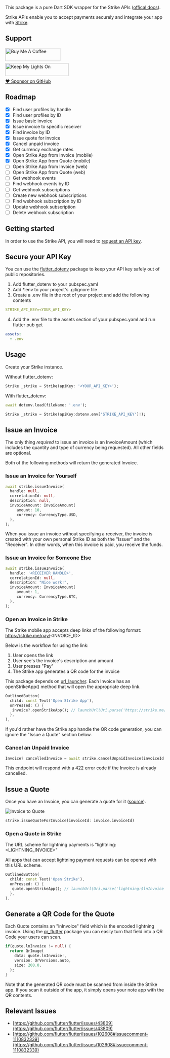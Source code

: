 <!-- 
This README describes the package. If you publish this package to pub.dev,
this README's contents appear on the landing page for your package.

For information about how to write a good package README, see the guide for
[writing package pages](https://dart.dev/guides/libraries/writing-package-pages). 

For general information about developing packages, see the Dart guide for
[creating packages](https://dart.dev/guides/libraries/create-library-packages)
and the Flutter guide for
[developing packages and plugins](https://flutter.dev/developing-packages). 
-->

This package is a pure Dart SDK wrapper for the Strike APIs ([offical docs](https://docs.strike.me/)).

Strike APIs enable you to accept payments securely and integrate your app with [Strike](https://invite.strike.me/WYJFFO).

## Support
<a href="https://buymeacoffee.com/mullr" target="_blank"><img align="left" src="https://cdn.buymeacoffee.com/buttons/default-orange.png" alt="Buy Me A Coffee" height="41" width="174"></a>
<br>
<br>

<a href="https://keepmylightson.xyz/support/joemuller" target="_blank"><img align="left" src="https://cdn.jsdelivr.net/gh/jtmuller5/strike/socials/Keep My Lights On BWY.png" alt="Keep My Lights On" height="40" width="200"></a>
<br>
<br>

[:heart: Sponsor on GitHub](https://github.com/sponsors/jtmuller5) 


## Roadmap

- [x] Find user profiles by handle
- [x] Find user profiles by ID
- [x] Issue basic invoice 
- [x] Issue invoice to specific receiver
- [x] Find invoice by ID
- [x] Issue quote for invoice
- [x] Cancel unpaid invoice
- [x] Get currency exchange rates
- [x] Open Strike App from Invoice (mobile)
- [x] Open Strike App from Quote (mobile)
- [ ] Open Strike App from Invoice (web)
- [ ] Open Strike App from Quote (web)
- [ ] Get webhook events
- [ ] Find webhook events by ID
- [ ] Get webhook subscriptions
- [ ] Create new webhook subscriptions
- [ ] Find webhook subscription by ID
- [ ] Update webhook subscription
- [ ] Delete webhook subscription

## Getting started

In order to use the Strike API, you will need to [request an API key](https://developer.strike.me/en/).

## Secure your API Key
You can use the [flutter_dotenv](https://pub.dev/packages/flutter_dotenv "flutter_dotenv") package to keep your API key safely out of public repositories.
1. Add flutter_dotenv to your pubspec.yaml
2. Add \*.env to your project's .gitignore file
3. Create a .env file in the root of your project and add the following contents
```yaml
STRIKE_API_KEY=<YOUR_API_KEY>
```
4. Add the .env file to the assets section of your pubspec.yaml and run flutter pub get
```yaml
assets:
  - .env
```
## Usage
Create your Strike instance.

Without flutter_dotenv:

```dart
Strike _strike = Strike(apiKey: '<YOUR_API_KEY>');
```
With flutter_dotenv:

```dart
await dotenv.load(fileName: '.env');

Strike _strike = Strike(apiKey:dotenv.env['STRIKE_API_KEY']!);
```

## Issue an Invoice
The only thing *required* to issue an invoice is an InvoiceAmount (which includes the quantity and type of currency being requested). All other fields are optional.

Both of the following methods will return the generated Invoice.

### Issue an Invoice for Yourself
```dart
await strike.issueInvoice(
  handle: null,
  correlationId: null,
  description: null,
  invoiceAmount: InvoiceAmount(
     amount: 10,
     currency: CurrencyType.USD,
  ),
);
```
When you issue an invoice without specifying a receiver, the invoice is created with your own personal Strike ID as both the "Issuer" and the "Receiver". In other words, when this invoice is paid, you receive the funds.

### Issue an Invoice for Someone Else
```dart
await strike.issueInvoice(
  handle: '<RECEIVER_HANDLE>',
  correlationId: null,
  description: "Nice work!",
  invoiceAmount: InvoiceAmount(
     amount: 1,
     currency: CurrencyType.BTC,
  ),
);
```

### Open an Invoice in Strike

The Strike mobile app accepts deep links of the following format: https://strike.me/pay/<INVOICE_ID>

Below is the workflow for using the link:
1. User opens the link
2. User see's the invoice's description and amount
3. User presses "Pay"
4. The Strike app generates a QR code for the invoice

This package depends on [url_launcher](https://pub.dev/packages/url_launcher). Each Invoice has an openStrikeApp() method that will open the appropriate deep link.

```dart
OutlinedButton(
  child: const Text('Open Strike App'),
  onPressed: () {
   invoice?.openStrikeApp(); // launchUrl(Uri.parse('https://strike.me/pay/$invoiceId'));
  },
),
```

If you'd rather have the Strike app handle the QR code generation, you can ignore the "Issue a Quote" section below.

### Cancel an Unpaid Invoice
```dart
Invoice? cancelledInvoice = await strike.cancelUnpaidInvoice(invoiceId: invoice?.invoiceId);
```

This endpoint will respond with a 422 error code if the Invoice is already cancelled.

## Issue a Quote
Once you have an Invoice, you can generate a quote for it ([source](https://docs.strike.me/use-cases/tipping-platform)).

![Invoice to Quote](https://docs.strike.me/assets/images/tipping-diagram@2x-3505c72116e5aaa4b55682fdccafb4db.png)

```dart
strike.issueQuoteForInvoice(invoiceId: invoice.invoiceId)
```

### Open a Quote in Strike

The URL scheme for lightning payments is "lightning:<LIGHTNING_INVOICE>"

All apps that can accept lightning payment requests can be opened with this URL scheme.

```dart
OutlinedButton(
  child: const Text('Open Strike'),
  onPressed: () {
   quote.openStrikeApp(); // launchUrl(Uri.parse('lightning:$lnInvoice'));
  },
),
```

## Generate a QR Code for the Quote
Each Quote contains an "lnInvoice" field which is the encoded lightning invoice. Using the [qr_flutter](https://pub.dev/packages/qr_flutter) package you can easily turn that field into a QR Code your users can scan.

```dart
if(quote.lnInvoice != null) {
  return QrImage(
    data: quote.lnInvoice!,
    version: QrVersions.auto,
    size: 200.0,
  );
}
```
Note that the generated QR code must be scanned from inside the Strike app. If you scan it outside of the app, it simply opens your note app with the QR contents.

## Relevant Issues
- [https://github.com/flutter/flutter/issues/43809](https://github.com/flutter/flutter/issues/43809)
- [https://github.com/flutter/flutter/issues/102608#issuecomment-1110832339](https://github.com/flutter/flutter/issues/102608#issuecomment-1110832339)

